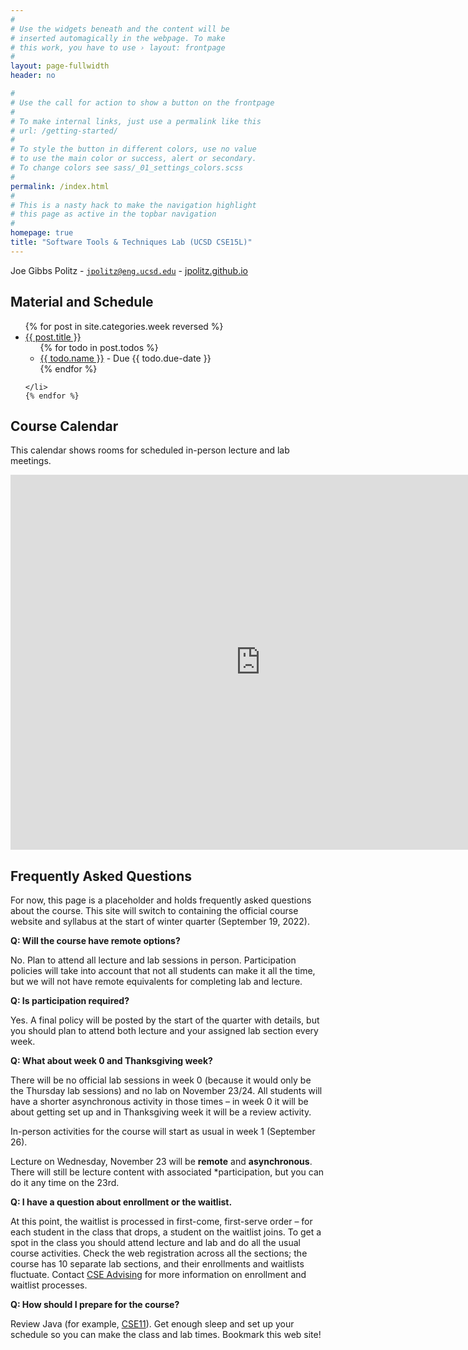 ```yaml
---
#
# Use the widgets beneath and the content will be
# inserted automagically in the webpage. To make
# this work, you have to use › layout: frontpage
#
layout: page-fullwidth
header: no

#
# Use the call for action to show a button on the frontpage
#
# To make internal links, just use a permalink like this
# url: /getting-started/
#
# To style the button in different colors, use no value
# to use the main color or success, alert or secondary.
# To change colors see sass/_01_settings_colors.scss
#
permalink: /index.html
#
# This is a nasty hack to make the navigation highlight
# this page as active in the topbar navigation
#
homepage: true
title: "Software Tools & Techniques Lab (UCSD CSE15L)"
---
```


Joe Gibbs Politz - <code>jpolitz@eng.ucsd.edu</code> -  [jpolitz.github.io](https://jpolitz.github.io)

## Material and Schedule

<ul class="material">
    {% for post in site.categories.week reversed %}
    <li class="{% if post.current %}current{% else %}gray{% endif %}">
    <a href="{{ site.url }}{{ site.baseurl }}{{ post.url }}">{{ post.title }}</a>
    <ul>
      {% for todo in post.todos %}
      <li><a href="{{ todo.url }}">{{ todo.name }}</a> - Due {{ todo.due-date }}</li>
      {% endfor %}
    </ul>
    
    </li>
    {% endfor %}
</ul>

## Course Calendar

This calendar shows rooms for scheduled in-person lecture and lab meetings.

<iframe src="https://calendar.google.com/calendar/embed?src=c_7ci66429f3tppf1qfhijom88m4%40group.calendar.google.com&ctz=America%2FLos_Angeles" style="border: 0" width="800" height="600" frameborder="0" scrolling="no"></iframe>

## Frequently Asked Questions

For now, this page is a placeholder and holds frequently asked questions about
the course. This site will switch to containing the official course website and
syllabus at the start of winter quarter (September 19, 2022).

**Q: Will the course have remote options?**

No. Plan to attend all lecture and lab sessions in person. Participation
policies will take into account that not all students can make it all the time,
but we will not have remote equivalents for completing lab and lecture.

**Q: Is participation required?**

Yes. A final policy will be posted by the start of the quarter with details, but
you should plan to attend both lecture and your assigned lab section every week.

**Q: What about week 0 and Thanksgiving week?**

There will be no official lab sessions in week 0 (because it would only be the
Thursday lab sessions) and no lab on November 23/24. All students will have a
shorter asynchronous activity in those times – in week 0 it will be about
getting set up and in Thanksgiving week it will be a review activity.

In-person activities for the course will start as usual in week 1 (September
26).

Lecture on Wednesday, November 23 will be **remote** and
**asynchronous**. There will still be lecture content with associated
*participation, but you can do it any time on the 23rd.

**Q: I have a question about enrollment or the waitlist.**

At this point, the waitlist is processed in first-come, first-serve order – for
each student in the class that drops, a student on the waitlist joins. To get a
spot in the class you should attend lecture and lab and do all the usual course
activities. Check the web registration across all the sections; the course has
10 separate lab sections, and their enrollments and waitlists fluctuate. Contact
[CSE Advising](https://cse.ucsd.edu/undergraduate/undergraduate-advising) for
more information on enrollment and waitlist processes.

**Q: How should I prepare for the course?**

Review Java (for example, [CSE11](https://ucsd-cse11-f21.github.io/)). Get
enough sleep and set up your schedule so you can make the class and lab times.
Bookmark this web site!

